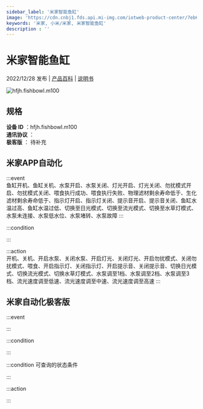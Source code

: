```yaml
---
sidebar_label: '米家智能鱼缸'
image: 'https://cdn.cnbj1.fds.api.mi-img.com/iotweb-product-center/7eb6d61007b9d5a9bc808b1620c862f3_1657789622611.png?GalaxyAccessKeyId=AKVGLQWBOVIRQ3XLEW&Expires=9223372036854775807&Signature=p6qX+I5G4IK065Bw0rWsbhNLUQQ='
keywords: '米家, 小米/米家, 米家智能鱼缸'
description : ''
---
```

# 米家智能鱼缸

2022/12/28 发布 | [产品百科](https://home.mi.com/webapp/content/baike/product/index.html?model=hfjh.fishbowl.m100/) | [说明书](https://home.mi.com/views/introduction.html?model=hfjh.fishbowl.m100&region=cn)

![hfjh.fishbowl.m100](https://cdn.cnbj1.fds.api.mi-img.com/iotweb-product-center/7eb6d61007b9d5a9bc808b1620c862f3_1657789622611.png?GalaxyAccessKeyId=AKVGLQWBOVIRQ3XLEW&Expires=9223372036854775807&Signature=p6qX+I5G4IK065Bw0rWsbhNLUQQ=)

## 规格  
> 
**设备 ID** ：hfjh.fishbowl.m100  
**通讯协议** ：  
**极客版**  ： 待补充 


## 米家APP自动化  

:::event  
鱼缸开机、鱼缸关机、水泵开启、水泵关闭、灯光开启、灯光关闭、勿扰模式开启、勿扰模式关闭、喂食执行成功、喂食执行失败、物理滤材剩余寿命低于、生化滤材剩余寿命低于、指示灯开启、指示灯关闭、提示音开启、提示音关闭、鱼缸水温过高、鱼缸水温过低、切换至日光模式、切换至流光模式、切换至水草灯模式、水泵未连接、水泵低水位、水泵堵转、水泵故障
:::

:::condition  

:::

:::action   
开机、关机、开启水泵、关闭水泵、开启灯光、关闭灯光、开启勿扰模式、关闭勿扰模式、喂食、开启指示灯、关闭指示灯、开启提示音、关闭提示音、切换日光模式、切换流光模式、切换水草灯模式、水泵调至1档、水泵调至2档、水泵调至3档、流光速度调至低速、流光速度调至中速、流光速度调至高速
:::

## 米家自动化极客版  

:::event  

:::

:::condition  

:::

:::condition 可查询的状态条件  

:::

:::action  

:::

        
